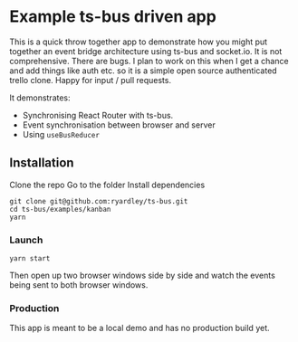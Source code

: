 # Example ts-bus driven app

This is a quick throw together app to demonstrate how you might put together an event bridge architecture using ts-bus and socket.io. It is not comprehensive. There are bugs. I plan to work on this when I get a chance and add things like auth etc. so it is a simple open source authenticated trello clone. Happy for input / pull requests.

It demonstrates:

- Synchronising React Router with ts-bus.
- Event synchronisation between browser and server
- Using `useBusReducer`

## Installation

Clone the repo
Go to the folder
Install dependencies

```
git clone git@github.com:ryardley/ts-bus.git
cd ts-bus/examples/kanban
yarn
```

### Launch

```
yarn start
```

Then open up two browser windows side by side and watch the events being sent to both browser windows.

### Production

This app is meant to be a local demo and has no production build yet.
